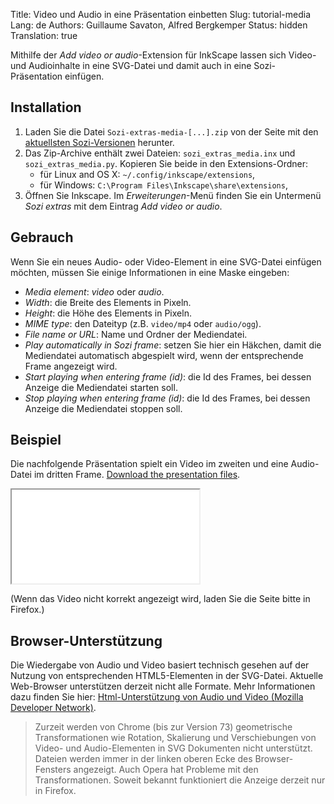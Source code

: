 Title: Video und Audio in eine Präsentation einbetten
Slug: tutorial-media
Lang: de
Authors: Guillaume Savaton, Alfred Bergkemper
Status: hidden
Translation: true

Mithilfe der *Add video or audio*-Extension für InkScape lassen sich Video- und Audioinhalte in eine
SVG-Datei und damit auch in eine Sozi-Präsentation einfügen.  

Installation
------------

1. Laden Sie die Datei `Sozi-extras-media-[...].zip`
   von der Seite mit den [aktuellsten Sozi-Versionen](https://github.com/senshu/Sozi/releases/) herunter.
2. Das Zip-Archive enthält zwei Dateien: `sozi_extras_media.inx` und `sozi_extras_media.py`.
   Kopieren Sie beide in den Extensions-Ordner:
    * für Linux and OS X: `~/.config/inkscape/extensions`,
    * für Windows: `C:\Program Files\Inkscape\share\extensions`,
3. Öffnen Sie Inkscape. Im *Erweiterungen*-Menü finden Sie ein Untermenü *Sozi extras* mit dem
   Eintrag *Add video or audio*.

Gebrauch
--------

Wenn Sie ein neues Audio- oder Video-Element in eine SVG-Datei einfügen möchten, müssen Sie einige Informationen
in eine Maske eingeben:

* *Media element*: *video* oder *audio*.
* *Width*: die Breite des Elements in Pixeln.
* *Height*: die Höhe des Elements in Pixeln.
* *MIME type*: den Dateityp (z.B. `video/mp4` oder `audio/ogg`).
* *File name or URL*: Name und Ordner der Mediendatei.
* *Play automatically in Sozi frame*: setzen Sie hier ein Häkchen, damit die Mediendatei automatisch
  abgespielt wird, wenn der entsprechende Frame angezeigt wird.
* *Start playing when entering frame (id)*: die Id des Frames, bei dessen Anzeige die Mediendatei starten soll.
* *Stop playing when entering frame (id)*: die Id des Frames, bei dessen Anzeige die Mediendatei stoppen soll.

Beispiel
--------

Die nachfolgende Präsentation spielt ein Video im zweiten und eine Audio-Datei im dritten Frame.
[Download the presentation files]({static}/presentations/tutorial-media.zip).

<iframe class="sozi" src="{static}/presentations/tutorial-media/tutorial-media.sozi.html">
    Ihr Browser kann diesen Inhalt nicht anzeigen.
</iframe>

(Wenn das Video nicht korrekt angezeigt wird, laden Sie die Seite bitte in Firefox.)

Browser-Unterstützung
---------------------

Die Wiedergabe von Audio und Video basiert technisch gesehen auf der Nutzung von entsprechenden 
HTML5-Elementen in der SVG-Datei. Aktuelle Web-Browser unterstützen derzeit nicht alle Formate.
Mehr Informationen dazu finden Sie hier:
[Html-Unterstützung von Audio und Video (Mozilla Developer Network)](https://developer.mozilla.org/en-US/docs/HTML/Supported_media_formats).

> Zurzeit werden von Chrome (bis zur Version 73) geometrische Transformationen wie Rotation, 
> Skalierung und Verschiebungen von Video- und Audio-Elementen in SVG Dokumenten nicht unterstützt.
> Dateien werden immer in der linken oberen Ecke des Browser-Fensters angezeigt. 
> Auch Opera hat Probleme mit den Transformationen.
> Soweit bekannt funktioniert die Anzeige derzeit nur in Firefox.

